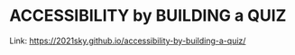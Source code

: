 # ACCESSIBILITY by BUILDING  a  QUIZ 
Link:
<a href="https://2021sky.github.io/accessibility-by-building-a-quiz/">https://2021sky.github.io/accessibility-by-building-a-quiz/</a>
